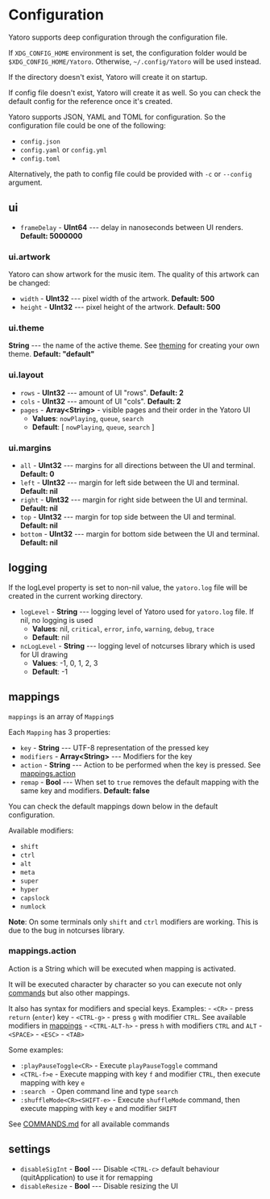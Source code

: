 # Configuration

Yatoro supports deep configuration through the configuration file.

If `XDG_CONFIG_HOME` environment is set, the configuration folder would be `$XDG_CONFIG_HOME/Yatoro`.
Otherwise, `~/.config/Yatoro` will be used instead.

If the directory doesn't exist, Yatoro will create it on startup.

If config file doesn't exist, Yatoro will create it as well.
So you can check the default config for the reference once it's created.

Yatoro supports JSON, YAML and TOML for configuration. So the configuration file could be one of the following:
- `config.json`
- `config.yaml` or `config.yml`
- `config.toml`

Alternatively, the path to config file could be provided with `-c` or `--config` argument.

## ui

- `frameDelay` - **UInt64** --- delay in nanoseconds between UI renders. **Default: 5000000**

### ui.artwork

Yatoro can show artwork for the music item. The quality of this artwork can be changed:

- `width` - **UInt32** --- pixel width of the artwork. **Default: 500**
- `height` - **UInt32** --- pixel height of the artwork. **Default: 500**

### ui.theme

**String** --- the name of the active theme. See [theming](THEMING.md) for creating your own theme. **Default: "default"**

### ui.layout

- `rows` - **UInt32** --- amount of UI "rows". **Default: 2**
- `cols` - **UInt32** --- amount of UI "cols". **Default: 2**
- `pages` - **Array\<String\>** - visible pages and their order in the Yatoro UI
    - **Values**: `nowPlaying`, `queue`, `search`
    - **Default**: [ `nowPlaying`, `queue`, `search` ]

### ui.margins

- `all` - **UInt32** --- margins for all directions between the UI and terminal. **Default: 0**
- `left` - **UInt32** --- margin for left side between the UI and terminal. **Default: nil**
- `right` - **UInt32** --- margin for right side between the UI and terminal. **Default: nil**
- `top` - **UInt32** --- margin for top side between the UI and terminal. **Default: nil**
- `bottom` - **UInt32** --- margin for bottom side between the UI and terminal. **Default: nil**

## logging

If the logLevel property is set to non-nil value, the `yatoro.log` file will be created in the current working directory.

- `logLevel` - **String** --- logging level of Yatoro used for `yatoro.log` file. If nil, no logging is used
    - **Values**: nil, `critical`, `error`, `info`, `warning`, `debug`, `trace`
    - **Default**: nil
- `ncLogLevel` - **String** --- logging level of notcurses library which is used for UI drawing
    - **Values**: -1, 0, 1, 2, 3
    - **Default**: -1

## mappings

`mappings` is an array of `Mapping`s

Each `Mapping` has 3 properties:

- `key` - **String** --- UTF-8 representation of the pressed key
- `modifiers` - **Array\<String\>** --- Modifiers for the key
- `action` - **String** --- Action to be performed when the key is pressed. See [mappings.action](#mappings.action)
- `remap` - **Bool** --- When set to `true` removes the default mapping with the same key and modifiers. **Default: false**

You can check the default mappings down below in the default configuration.

Available modifiers:
- `shift`
- `ctrl`
- `alt`
- `meta`
- `super`
- `hyper`
- `capslock`
- `numlock`

**Note**: On some terminals only `shift` and `ctrl` modifiers are working. This is due to the bug in notcurses library.

### mappings.action

Action is a String which will be executed when mapping is activated.

It will be executed character by character so you can execute not only [commands](#COMMANDS.md) but also other mappings.

It also has syntax for modifiers and special keys. Examples:
    - `<CR>` - press `return` (`enter`) key
    - `<CTRL-g>` - press `g` with modifier `CTRL`. See available modifiers in [mappings](#mappings)
    - `<CTRL-ALT-h>` - press `h` with modifiers `CTRL` and `ALT`
    - `<SPACE>`
    - `<ESC>`
    - `<TAB>`

Some examples:

- `:playPauseToggle<CR>` - Execute `playPauseToggle` command
- `<CTRL-f>e` - Execute mapping with key `f` and modifier `CTRL`, then execute mapping with key `e`
- `:search ` - Open command line and type `search `
- `:shuffleMode<CR><SHIFT-e>` - Execute `shuffleMode` command, then execute mapping with key `e` and modifier `SHIFT`

See [COMMANDS.md](#COMMANDS.md) for all available commands

## settings

- `disableSigInt` - **Bool** --- Disable `<CTRL-c>` default behaviour (quitApplication) to use it for remapping
- `disableResize` - **Bool** --- Disable resizing the UI

